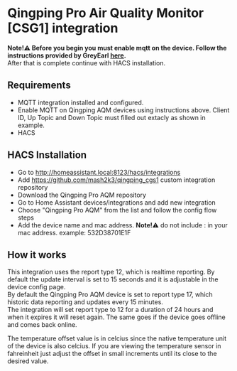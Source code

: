 # Qingping Pro Air Quality Monitor [CSG1] integration

**Note!⚠️ Before you begin you must enable mqtt on the device. Follow the instructions provided by GreyEarl [here](https://github.com/mash2k3/qingping_cgs1/blob/main/enableMQTT.md).**
</br>After that is complete continue with HACS installation.

## Requirements
- MQTT integration installed and configured.
- Enable MQTT on Qingping AQM devices using instructions above.
  </b> Client ID, Up Topic and Down Topic must filled out extacly as shown in example.
- HACS

## HACS Installation
- Go to http://homeassistant.local:8123/hacs/integrations
- Add https://github.com/mash2k3/qingping_cgs1 custom integration repository
- Download the Qingping Pro AQM repository
- Go to Home Assistant devices/integrations and add new integration
- Choose "Qingping Pro AQM" from the list and follow the config flow steps
- Add the device name and mac address. **Note!**⚠️ do not include : in your mac address. example: 532D38701E1F

## How it works
This integration uses the report type 12, which is realtime reporting. By default the update interval is set to 15 seconds and it is adjustable in the device config page.
</br>By default the Qingping Pro AQM device is set to report type 17, which historic data reporting and updates every 15 minutes.
</br>The integration will set report type to 12 for a duration of 24 hours and when it expires it will reset again. The same goes if the device goes offline and comes back online.

The temperature offset value is in celcius since the native temperature unit of the device is also celcius. If you are viewing the temperature sensor in fahreinheit just adjust the offset in small increments until its close to the desired value. 

